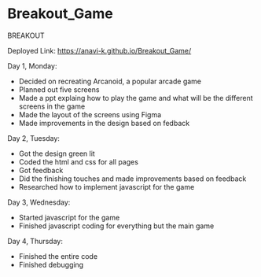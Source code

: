 # Breakout_Game

BREAKOUT

Deployed Link: https://anavi-k.github.io/Breakout_Game/

Day 1, Monday:
- Decided on recreating Arcanoid, a popular arcade game
- Planned out five screens
- Made a ppt explaing how to play the game and what will be the different screens in the game
- Made the layout of the screens using Figma
- Made improvements in the design based on fedback

Day 2, Tuesday:
- Got the design green lit
- Coded the html and css for all pages
- Got feedback
- Did the finishing touches and made improvements based on feedback
- Researched how to implement javascript for the game

Day 3, Wednesday:
- Started javascript for the game
- Finished javascript coding for everything but the main game

Day 4, Thursday:
- Finished the entire code
- Finished debugging
